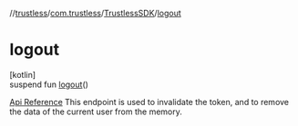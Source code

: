 //[trustless](../../../index.md)/[com.trustless](../index.md)/[TrustlessSDK](index.md)/[logout](logout.md)

# logout

[kotlin]\
suspend fun [logout](logout.md)()

[Api Reference](https://developer.finto.io/docs/apis/identity#/Authentication/Logout%20User) This endpoint is used to invalidate the token, and to remove the data of the current user from the memory.
